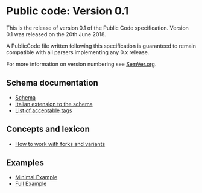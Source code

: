 #  Public code: Version 0.1


This is the release of version 0.1 of the Public Code specification. Version 0.1 was released on the 20th June 2018.

A PublicCode file written following this specification is guaranteed to remain compatible with all parsers implementing any 0.x release.

For more information on version numbering see [SemVer.org](https://semver.org/).

## Schema documentation
* [Schema](schema.md)
* [Italian extension to the schema](schema.it.md)
* [List of acceptable tags](tags.md)

## Concepts and lexicon
* [How to work with forks and variants](forks.md)

## Examples
* [Minimal Example](example/publiccode.minimal.yml)
* [Full Example](example/publiccode.yml)
